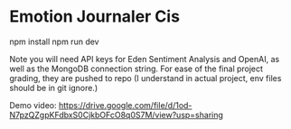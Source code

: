 # Emotion Journaler Cis 

npm install
npm run dev

Note you will need API keys for Eden Sentiment Analysis and OpenAI, as well as the MongoDB connection string. 
For ease of the final project grading, they are pushed to repo (I understand in actual project, env files should be in git ignore.) 

Demo video: https://drive.google.com/file/d/1od-N7pzQZgpKFdbxS0CjkbOFcO8q0S7M/view?usp=sharing 



